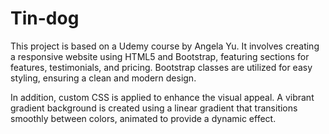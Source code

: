 # Tin-dog
This project is based on a Udemy course by Angela Yu. It involves creating a responsive website using HTML5 and Bootstrap, featuring sections for features, testimonials, and pricing. Bootstrap classes are utilized for easy styling, ensuring a clean and modern design.

In addition, custom CSS is applied to enhance the visual appeal. A vibrant gradient background is created using a linear gradient that transitions smoothly between colors, animated to provide a dynamic effect.
